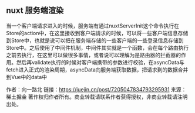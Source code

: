 
## 

## nuxt 服务端渲染

当一个客户端请求进入的时候，服务端有通过nuxtServerInit这个命令执行在Store的action中，在这里接收到客户端请求的时候，可以将一些客户端信息存储到Store中，也就是说可以把在服务端存储的一些客户端的一些登录信息存储到Store中。之后使用了中间件机制，中间件其实就是一个函数，会在每个路由执行之前去执行，在这里可以做很多事情，或者说可以理解为是路由器的拦截器的作用。然后再validate执行的时候对客户端携带的参数进行校验，在asyncData与fetch进入正式的渲染周期，asyncData向服务端获取数据，把请求到的数据合并到Vue中的data中

作者：向一路北
链接：https://juejin.cn/post/7205047834793295931
来源：稀土掘金
著作权归作者所有。商业转载请联系作者获得授权，非商业转载请注明出处。

